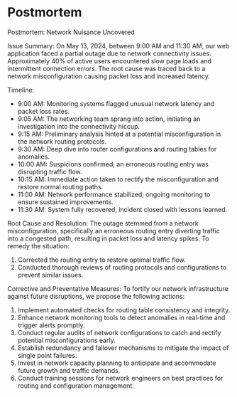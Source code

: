 # Postmortem

Postmortem: Network Nuisance Uncovered

Issue Summary:
On May 13, 2024, between 9:00 AM and 11:30 AM, our web application faced a partial outage due to network connectivity issues. Approximately 40% of active users encountered slow page loads and intermittent connection errors. The root cause was traced back to a network misconfiguration causing packet loss and increased latency.

Timeline:
- 9:00 AM: Monitoring systems flagged unusual network latency and packet loss rates.
- 9:05 AM: The networking team sprang into action, initiating an investigation into the connectivity hiccup.
- 9:15 AM: Preliminary analysis hinted at a potential misconfiguration in the network routing protocols.
- 9:30 AM: Deep dive into router configurations and routing tables for anomalies.
- 10:00 AM: Suspicions confirmed; an erroneous routing entry was disrupting traffic flow.
- 10:15 AM: Immediate action taken to rectify the misconfiguration and restore normal routing paths.
- 11:00 AM: Network performance stabilized; ongoing monitoring to ensure sustained improvements.
- 11:30 AM: System fully recovered, incident closed with lessons learned.

Root Cause and Resolution:
The outage stemmed from a network misconfiguration, specifically an erroneous routing entry diverting traffic into a congested path, resulting in packet loss and latency spikes. To remedy the situation:
1. Corrected the routing entry to restore optimal traffic flow.
2. Conducted thorough reviews of routing protocols and configurations to prevent similar issues.

Corrective and Preventative Measures:
To fortify our network infrastructure against future disruptions, we propose the following actions:
1. Implement automated checks for routing table consistency and integrity.
2. Enhance network monitoring tools to detect anomalies in real-time and trigger alerts promptly.
3. Conduct regular audits of network configurations to catch and rectify potential misconfigurations early.
4. Establish redundancy and failover mechanisms to mitigate the impact of single point failures.
5. Invest in network capacity planning to anticipate and accommodate future growth and traffic demands.
6. Conduct training sessions for network engineers on best practices for routing and configuration management.
